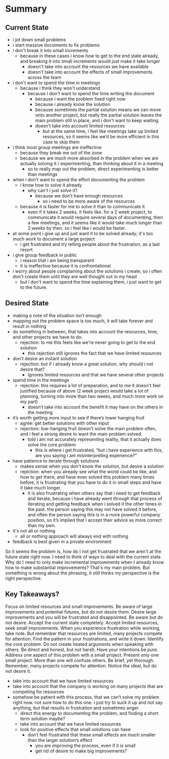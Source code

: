 
# Summary

## Current State

- i jot down small problems
- i start massive documents to fix problems
- i don't break it into small increments
  - because in these cases i know how to get to the end state already, and breaking it into small increments would just make it take longer
    - doesn't take into account the resources we have available
    - doesn't take into account the effects of small improvements across the team
- i don't want to spend the time in meetings
  - because i think they won't understand
    - because i don't want to spend the time writing the document
      - because i want the problem fixed right now
      - because i already know the solution
      - because sometimes the partial solution means we can move onto another project, but really the partial solution leaves the main problem still in place, and i don’t want to keep waiting.
      - doesn’t take into account limited resources
        - but at the same time, i feel like meetings take up limited resources, so it seems like we’d be more efficient in this case to skip them
- i think most group meetings are ineffective
  - because they break me out of the zone
  - because we are much more absorbed in the problem when we are actually solving it / experimenting, than thinking about it in a meeting
    - so to really map out the problem, direct experimenting is better than meetings
- when i don't want to spend the effort documenting the problem
  - i know how to solve it already
    - why can't i just solve it?
      - because we don't have enough resources
        - so i need to be more aware of the resources
  - because it is faster for me to solve it than to communicate it
    - even if it takes 2 weeks, it feels like. for a 2 week project, to communicate it would require several days of documenting, then a few meetings, and it seems like it would take much longer than 2 weeks by then. so i feel like i would be faster.
- at some point i give up and just want it to be solved already; it's too much work to document a large project
  - i get frustrated and try telling people about the frustration, as a last resort
- i give group feedback in public
  - i reason that i am being transparent
  - it is ineffective because it is confrontational
- i worry about people complaining about the solutions i create, so i often don't create them until they are well thought out in my head
  - but i don't want to spend the time explaining them, i just want to get to the future.

## Desired State

- making a note of the situation isn't enough
- mapping out the problem space is too much, it will take forever and result in nothing
- do something in between, that takes into account the resources, time, and other projects we have to do.
  - rejection: to me this feels like we're never going to get to the end solution
    - this rejection still ignores the fact that we have limited resources
- don't desire an instant solution
  - rejection: but if i already know a great solution, why should i not desire that?
    - ignores limited resources and that we have several other projects
- spend time in the meetings
  - rejection: this requires a lot of preparation, and to me it doesn't feel justified because of above (2 week project would take a lot of planning, turning into more than two weeks, and much more work on my part)
    - doesn’t take into account the benefit it may have on the others in the meeting
- it’s worth getting more input to see if there’s lower hanging fruit
  - agree: get better solutions with other input
  - rejection: low-hanging fruit doesn't solve the main problem often, and i feel a strong desire to want the main problem solved.
    - told i am not accurately representing reality, that it actually does solve the core problem
      - this is where i get frustrated, “but i have experience with this, are you saying i am misinterpreting experience?”
- have patience to iterate through solutions
  - makes sense when you don't know the solution, but desire a solution
  - rejection: when you already see what the world could be like, and how to get there, and have even solved this problem many times before, it is frustrating that you have to do it in small steps and have it take much longer.
    - it is also frustrating when others say that i need to get feedback and iterate, because i have already went through that process of iterating and getting feedback when i solved it the other times in the past. the person saying this may not have solved it before, and often the person saying this is in a more powerful company position, so it’s implied that I accept their advice as more correct than my own.
- it's not all or nothing
  - all or nothing approach will always end with nothing
- feedback is best given in a private environment

So it seems the problem is, how do I not get frustrated that we aren't at the future state right now. I need to think of ways to deal with the current state. Why do I need to only make incremental improvements when I already know how to make substantial improvements? That's my main problem. But something is wrong about the phrasing, it still thinks my perspective is the right perspective.

## Key Takeaways?

Focus on limited resources and small improvements.
Be aware of large improvements and potential futures, but do not desire them.
Desire large improvements and you will be frustrated and disappointed.
Be aware but do not desire.
Accept the current state completely.
Accept limited resources, seek small improvements.
When you experience frustration while working, take note.
But remember that resources are limited, many projects compete for attention.
Find the pattern in your frustrations, and write it down. Identify the core problem.
Do not create heated arguments when speaking with others.
Be direct and honest, but not harsh.
Have your intentions be pure.
Address one aspect of this problem with a small project.
Present only one small project. More than one will confuse others.
Be brief, yet thorough.
Remember, many projects compete for attention.
Notice the ideal, but do not desire it.


- take into account that we have limited resources
- take into account that the company is working on many projects that are competing for resources
- somehow be patient with this process, that we can’t solve my problem right now. not sure how to do this one. i just try to suck it up and not say anything, but that results in frustration and sometimes anger.
  - direct this energy to documenting the problem, and finding a short term solution maybe?
  - take into account that we have limited resources
  - look for positive effects that small solutions can have
    - don’t feel frustrated that these small effects are much smaller than the larger solution’s effect
      - you are improving the process, even if it is small
      - get rid of desire to make big improvements?

